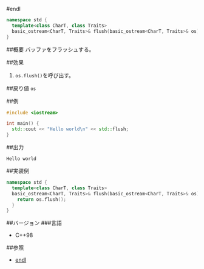 #endl
```cpp
namespace std {
  template<class CharT, class Traits>
  basic_ostream<CharT, Traits>& flush(basic_ostream<CharT, Traits>& os);
}
```

##概要
バッファをフラッシュする。

##効果
1. `os.flush()`を呼び出す。

##戻り値
`os`

##例
```cpp
#include <iostream>

int main() {
  std::cout << "Hello world\n" << std::flush;
}
```

##出力
```
Hello world
```

##実装例
```cpp
namespace std {
  template<class CharT, class Traits>
  basic_ostream<CharT, Traits>& flush(basic_ostream<CharT, Traits>& os) {
    return os.flush();
  }
}
```

##バージョン
###言語
- C++98

##参照
- [endl](endl.md)
